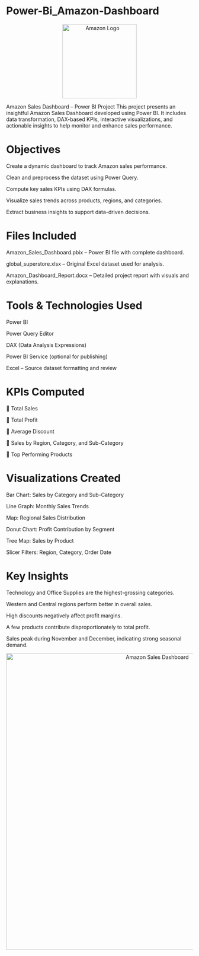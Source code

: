 # Power-Bi_Amazon-Dashboard
<p align="center">
  <img src="https://upload.wikimedia.org/wikipedia/commons/a/a9/Amazon_logo.svg" alt="Amazon Logo" width="200"/>
</p>
Amazon Sales Dashboard – Power BI Project
This project presents an insightful Amazon Sales Dashboard developed using Power BI. It includes data transformation, DAX-based KPIs, interactive visualizations, and actionable insights to help monitor and enhance sales performance.

# Objectives
Create a dynamic dashboard to track Amazon sales performance.

Clean and preprocess the dataset using Power Query.

Compute key sales KPIs using DAX formulas.

Visualize sales trends across products, regions, and categories.

Extract business insights to support data-driven decisions.

# Files Included
Amazon_Sales_Dashboard.pbix – Power BI file with complete dashboard.

global_superstore.xlsx – Original Excel dataset used for analysis.

Amazon_Dashboard_Report.docx – Detailed project report with visuals and explanations.

# Tools & Technologies Used
Power BI

Power Query Editor

DAX (Data Analysis Expressions)

Power BI Service (optional for publishing)

Excel – Source dataset formatting and review

# KPIs Computed
🔸 Total Sales

🔸 Total Profit

🔸 Average Discount

🔸 Sales by Region, Category, and Sub-Category

🔸 Top Performing Products

# Visualizations Created
Bar Chart: Sales by Category and Sub-Category

Line Graph: Monthly Sales Trends

Map: Regional Sales Distribution

Donut Chart: Profit Contribution by Segment

Tree Map: Sales by Product

Slicer Filters: Region, Category, Order Date

# Key Insights
Technology and Office Supplies are the highest-grossing categories.

Western and Central regions perform better in overall sales.

High discounts negatively affect profit margins.

A few products contribute disproportionately to total profit.

Sales peak during November and December, indicating strong seasonal demand.

<p align="center">
  <img src="https://raw.githubusercontent.com/your-NishGitMittal2003/your-amazon-sales-dashboard/main/Screenshot_power_bi_1.png" alt="Amazon Sales Dashboard" width="800"/>
</p>
